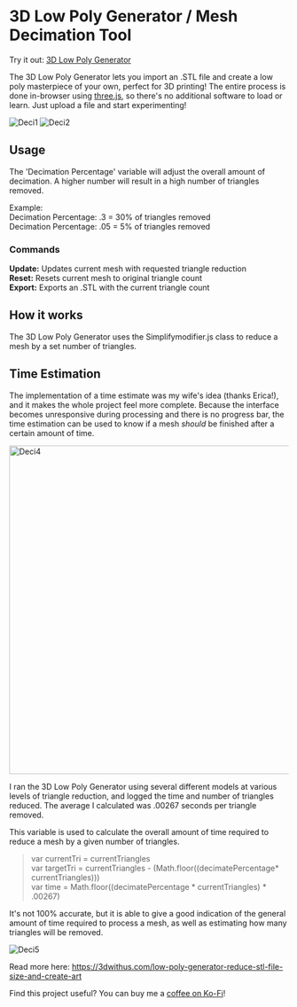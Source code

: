 # 3D Low Poly Generator / Mesh Decimation Tool

Try it out: [3D Low Poly Generator](https://andrewsink.github.io/3D-Low-Poly-Generator/)

The 3D Low Poly Generator lets you import an .STL file and create a low poly masterpiece of your own, perfect for 3D printing! The entire process is done in-browser using [three.js](https://threejs.org/), so there's no additional software to load or learn. Just upload a file and start experimenting!
 

![Deci1](https://user-images.githubusercontent.com/46334898/143689199-513fafce-d3df-4085-8aa7-a72e982d9ad7.png)
![Deci2](https://user-images.githubusercontent.com/46334898/143689202-84e027f4-3f22-4360-8087-ced2e5762f79.png)




## Usage

The 'Decimation Percentage' variable will adjust the overall amount of decimation. A higher number will result in a high number of triangles removed.

Example: </br>
Decimation Percentage: .3 = 30% of triangles removed </br>
Decimation Percentage: .05 = 5% of triangles removed </br>

### Commands

**Update:** Updates current mesh with requested triangle reduction </br>
**Reset:** Resets current mesh to original triangle count </br>
**Export:** Exports an .STL with the current triangle count </br>

## How it works

The 3D Low Poly Generator uses the Simplifymodifier.js class to reduce a mesh by a set number of triangles.

## Time Estimation

The implementation of a time estimate was my wife's idea (thanks Erica!), and it makes the whole project feel more complete. Because the interface becomes unresponsive during processing and there is no progress bar, the time estimation can be used to know if a mesh *should* be finished after a certain amount of time.

<img width="593" alt="Deci4" src="https://user-images.githubusercontent.com/46334898/143715994-83b3573f-56b7-44c1-b06a-227173771811.png">

I ran the 3D Low Poly Generator using several different models at various levels of triangle reduction, and logged the time and number of triangles reduced. The average I calculated was .00267 seconds per triangle removed.</br>

This variable is used to calculate the overall amount of time required to reduce a mesh by a given number of triangles. </br>

>var currentTri = currentTriangles</br>
>var targetTri = currentTriangles - (Math.floor((decimatePercentage* currentTriangles)))</br>
>var time = Math.floor((decimatePercentage * currentTriangles) * .00267)</br>

It's not 100% accurate, but it is able to give a good indication of the general amount of time required to process a mesh, as well as estimating how many triangles will be removed. 

![Deci5](https://user-images.githubusercontent.com/46334898/143718408-c1d20201-df25-4c02-a5f3-f8c25f260708.png)

Read more here: https://3dwithus.com/low-poly-generator-reduce-stl-file-size-and-create-art

Find this project useful? You can buy me a [coffee on Ko-Fi](https://ko-fi.com/andrewsink)!
